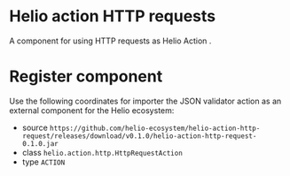# Helio action HTTP requests



A component for using HTTP requests as Helio Action .

# Register component

Use the following coordinates for importer the JSON validator action as an external component for the Helio ecosystem:

* source ```https://github.com/helio-ecosystem/helio-action-http-request/releases/download/v0.1.0/helio-action-http-request-0.1.0.jar```
* class ```helio.action.http.HttpRequestAction```
* type ```ACTION```
